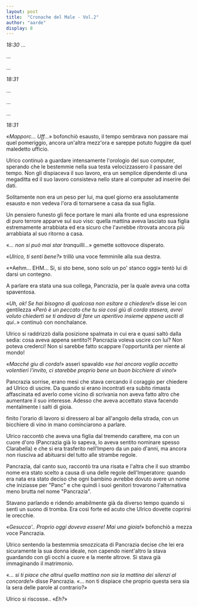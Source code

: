```yaml
---
layout: post
title:  "Cronache del Male - Vol.2"
author: "aarde"
display: 8
---
```


*18:30*
...

...

...

*18:31*

...

...

...

*18:31*

«*Mapporc... Uff...*» bofonchiò esausto, il tempo sembrava non passare mai quel pomeriggio, ancora un'altra mezz'ora e sareppe potuto fuggire da quel maledetto ufficio. 

Ulrico continuò a guardare intensamente l'orologio del suo computer, sperando che le bestemmie nella sua testa velocizzassero il passare del tempo. Non gli dispiaceva il suo lavoro, era un semplice dipendente di una megaditta ed il suo lavoro consisteva nello stare al computer ad inserire dei dati. 

Solitamente non era un peso per lui, ma quel giorno era assolutamente esausto e non vedeva l'ora di tornarsene a casa da sua figlia.

Un pensiero funesto gli fece portare le mani alla fronte ed una espressione di puro terrore apparve sul suo viso: quella mattina aveva lasciato sua figlia estremamente arrabbiata ed era sicuro che l'avrebbe ritrovata ancora più arrabbiata al suo ritorno a casa.

«*... non si può mai star tranquilli...*» gemette sottovoce disperato.

«*Ulrico, ti senti bene?*» trillò una voce femminile alla sua destra.

«*Aehm... EHM... Si, si sto bene, sono solo un po' stanco oggi» tentò lui di darsi un contegno.

A parlare era stata una sua collega, Pancrazia, per la quale aveva una cotta spaventosa.

«*Uh, ok! Se hai bisogno di qualcosa non esitare a chiedere!*» disse lei con gentilezza «*Però è un peccato che tu sia così giù di corda stasera, avrei voluto chiederti se ti andava di fare un aperitivo insieme appena usciti di qui..*» continuò con nonchalance.

Ulrico si raddrizzò dalla posizione spalmata in cui era e quasi saltò dalla sedia: cosa aveva appena sentito?! Pancrazia voleva uscire con lui? Non poteva crederci! Non si sarebbe fatto scappare l'opportunità per niente al mondo!

«*Macché giu di corda!*» asserì spavaldo «*se hai ancora voglia accetto volentieri l'invito, ci starebbe proprio bene un buon bicchiere di vino!*»

Pancrazia sorrise, erano mesi che stava cercando il coraggio per chiedere ad Ulrico di uscire. Da quando si erano incontrati era subito rimasta affascinata ed averlo come vicino di scrivania non aveva fatto altro che aumentare il suo interesse. Adesso che aveva accettato stava facendo mentalmente i salti di gioia.

finito l'orario di lavoro si diressero al bar all'angolo della strada, con un bicchiere di vino in mano cominciarono a parlare.

Ulrico raccontò che aveva una figlia dal tremendo carattere, ma con un cuore d'oro (Pancrazia già lo sapeva, lo aveva sentito nominare spesso Clarabella) e che si era trasferito nell'Impero da un paio d'anni, ma ancora non riusciva ad abituarsi del tutto alle strambe regole.

Pancrazia, dal canto suo, raccontò tra una risata e l'altra che il suo strambo nome era stato scelto a causa di una delle regole dell'Imperatore: quando era nata era stato deciso che ogni bambino avrebbe dovuto avere un nome che iniziasse per "Panc" e che quindi i suoi genitori trovarono l'alternativa meno brutta nel nome "Pancrazia".

Stavano parlando e ridendo amabilmente già da diverso tempo quando si sentì un suono di tromba. Era così forte ed acuto che Ulrico dovette coprirsi le orecchie.

«*Gesucca'.. Proprio oggi doveva essere! Mai una gioia!*» bofonchiò a mezza voce Pancrazia.

Ulrico sentendo la bestemmia smozzicata di Pancrazia decise che lei era sicuramente la sua donna ideale, non capendo nient'altro la stava guardando con gli occhi a cuore e la mente altrove. Si stava già immaginando il matrimonio.

«*... si ti piace che altrui quella mattina non sia la mattina dei silenzi al concorde!*» disse Pancrazia. «... non ti dispiace che proprio questa sera sia la sera delle parole al contrario?»

Ulrico si riscosse.. «*Eh?*»


